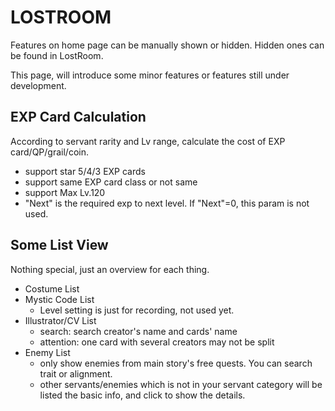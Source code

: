 # LOSTROOM

Features on home page can be manually shown or hidden. Hidden ones can be found in LostRoom.

This page, will introduce some minor features or features still under development.

## EXP Card Calculation

According to servant rarity and Lv range, calculate the cost of EXP card/QP/grail/coin.

- support star 5/4/3 EXP cards
- support same EXP card class or not same
- support Max Lv.120
- "Next" is the required exp to next level. If "Next"=0, this param is not used.

## Some List View

Nothing special, just an overview for each thing.

- Costume List
- Mystic Code List
  - Level setting is just for recording, not used yet.
- Illustrator/CV List
  - search: search creator's name and cards' name
  - attention: one card with several creators may not be split
- Enemy List
  - only show enemies from main story's free quests. You can search trait or alignment.
  - other servants/enemies which is not in your servant category will be listed the basic info, and click to show the details.
